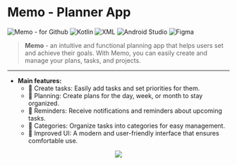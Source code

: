 # Memo - Planner App
![Memo - for Github](https://github.com/user-attachments/assets/17ca5900-afb2-4e1e-8684-d165b47ff6f2)
![Kotlin](https://img.shields.io/badge/-Kotlin-ffffff?style=flat&logo=kotlin)
![XML](https://img.shields.io/badge/-XML-ffffff?style=flat)
![Android Studio](https://img.shields.io/badge/-Android%20Studio-ffffff?style=flat&logo=android)
![Figma](https://img.shields.io/badge/-Figma-ffffff?style=flat&logo=figma)
> **Memo** - an intuitive and functional planning app that helps users set and achieve their goals. With Memo, you can easily create and manage your plans, tasks, and projects.
___

+ **Main features:**
    + :ledger: Create tasks: Easily add tasks and set priorities for them.
    + :memo: Planning: Create plans for the day, week, or month to stay organized.
    + :calendar: Reminders: Receive notifications and reminders about upcoming tasks.
    + :sunrise_over_mountains: Categories: Organize tasks into categories for easy management.
    + :art: Improved UI: A modern and user-friendly interface that ensures comfortable use.

<p align="center">
  <img src="![Memo - for Github](https://github.com/user-attachments/assets/17ca5900-afb2-4e1e-8684-d165b47ff6f2)

"></p>
